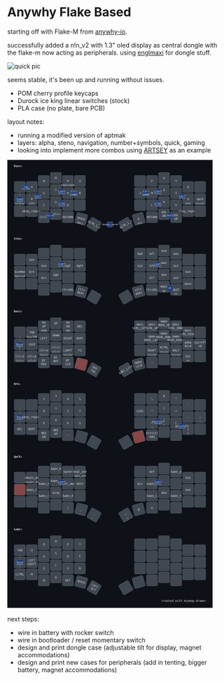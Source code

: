 # Anywhy Flake Based

starting off with Flake-M from [anywhy-io](https://github.com/anywhy-io/flake-zmk-module).

successfully added a n!n_v2 with 1.3" oled display as central dongle with the flake-m now acting as peripherals. 
using [englmaxi](https://github.com/englmaxi/zmk-dongle-display) for dongle stuff.

![quick pic](/quick_pic.jpg)

seems stable, it's been up and running without issues.
- POM cherry profile keycaps
- Durock ice king linear switches (stock)
- PLA case (no plate, bare PCB)

layout notes:
- running a modified version of aptmak
- layers: alpha, steno, navigation, number+symbols, quick, gaming
- looking into implement more combos using [ARTSEY](https://keymapdb.com/keymaps/ARTSEY/) as an example

![keymap](/my_keymap.png)

next steps:
- wire in battery with rocker switch
- wire in bootloader / reset momentary switch
- design and print dongle case (adjustable tilt for display, magnet accommodations)
- design and print new cases for peripherals (add in tenting, bigger battery, magnet accommodations)
